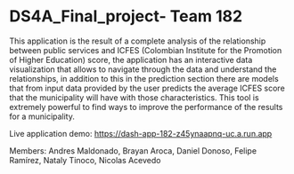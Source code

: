 # DS4A_Final_project- Team 182

This application is the result of a complete analysis of the relationship between public services and ICFES (Colombian Institute for the Promotion of Higher Education) score, the application has an interactive data visualization that allows to navigate through the data and understand the relationships, in addition to this in the prediction section there are models that from input data provided by the user predicts the average ICFES score that the municipality will have with those characteristics. This tool is extremely powerful to find ways to improve the performance of the results for a municipality.

Live application demo: https://dash-app-182-z45ynaapnq-uc.a.run.app

Members: 
Andres Maldonado,
Brayan Aroca,
Daniel Donoso,
Felipe Ramírez,
Nataly Tinoco,
Nicolas Acevedo
